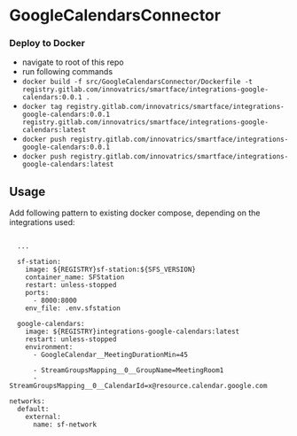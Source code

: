 # GoogleCalendarsConnector

### Deploy to Docker
- navigate to root of this repo
- run following commands
 - `docker build -f src/GoogleCalendarsConnector/Dockerfile -t registry.gitlab.com/innovatrics/smartface/integrations-google-calendars:0.0.1 .`
 - `docker tag registry.gitlab.com/innovatrics/smartface/integrations-google-calendars:0.0.1 registry.gitlab.com/innovatrics/smartface/integrations-google-calendars:latest`
 - `docker push registry.gitlab.com/innovatrics/smartface/integrations-google-calendars:0.0.1`
 - `docker push registry.gitlab.com/innovatrics/smartface/integrations-google-calendars:latest`

## Usage
Add following pattern to existing docker compose, depending on the integrations used:

```
      
  ...

  sf-station:
    image: ${REGISTRY}sf-station:${SFS_VERSION}
    container_name: SFStation
    restart: unless-stopped
    ports:
      - 8000:8000
    env_file: .env.sfstation

  google-calendars:
    image: ${REGISTRY}integrations-google-calendars:latest
    restart: unless-stopped
    environment:
      - GoogleCalendar__MeetingDurationMin=45
      
      - StreamGroupsMapping__0__GroupName=MeetingRoom1
      - StreamGroupsMapping__0__CalendarId=x@resource.calendar.google.com

networks:
  default:
    external:
      name: sf-network

```
